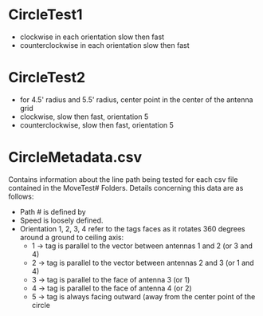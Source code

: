 # CircleTest1 
- clockwise in each orientation slow then fast
- counterclockwise in each orientation slow then fast
# CircleTest2
- for 4.5' radius and 5.5' radius, center point in the center of the antenna grid
 - clockwise, slow then fast, orientation 5
 - counterclockwise, slow then fast, orientation 5 


# CircleMetadata.csv 
Contains information about the line path being tested for each csv file contained in the MoveTest# Folders.
Details concerning this data are as follows:
 - Path # is defined by 
 - Speed is loosely defined. 
 - Orientation 1, 2, 3, 4 refer to the tags faces as it rotates 360 degrees around a ground to ceiling axis:
   - 1 -> tag is parallel to the vector between antennas 1 and 2 (or 3 and 4)
   - 2 -> tag is parallel to the vector between antennas 2 and 3 (or 1 and 4)
   - 3 -> tag is parallel to the face of antenna 3 (or 1)
   - 4 -> tag is parallel to the face of antenna 4 (or 2)
   - 5 -> tag is always facing outward (away from the center point of the circle
  
   

